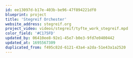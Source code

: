 ```yaml
---
id: ee13097d-b17e-403b-be96-47f894221df0
blueprint: project
title: 'Stegreif Orchester'
website_address: stegreif.org
project_video: videos/stegreif/tyfte_work_stegreif.mpd
color_field: '#C175FD'
updated_by: 06410ee8-92e1-45e7-b0e3-9fd7e0400442
updated_at: 1695567309
duplicated_from: f495c82d-6121-43a4-a2da-51e43a1a2520
---
```

